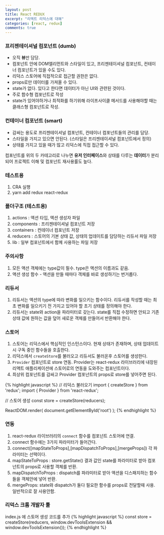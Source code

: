 ```yaml
---
layout: post
title: React REDUX 
excerpt: "리액트 리덕스에 대해"
categories: [react, redux]
comments: true
---
```


### 프리젠테이셔널 컴포넌트 (dumb)
- 오직 **뷰**만 담당.
- 컴포넌트 안에 DOM엘리먼트와 스타일이 있고, 프리젠테이셔널 컴포넌트, 컨테이너 컴포넌트가 있을 수도 있다.
- 리덕스 스토어에 직접적으로 접근할 권한은 없다.
- props로만 데이터를 가져올 수 있다.
- state가 없다. 있다고 한다면 데이터가 아닌 UI와 관련된 것이다.
- 주로 함수형 컴포넌트로 작성
- state가 있어야하거나 최적화를 하기위해 라이프사이클 메서드를 사용해야할 때는 클래스형 컴포넌트로 작성.

### 컨테이너 컴포넌트 (smart)
- 감싸는 용도로 프리젠테이셔널 컴포넌트, 컨테이너 컴포넌트들의 관리를 담당.
- 스타일을 가지고 있으면 안된다. (스타일은 프리젠테이셔널 컴포넌트에서 정의)
- 상태를 가지고 있을 때가 많고 리덕스에 직접 접근할 수 있다.

컴포넌트를 위의 두 카테고리로 나누면 **유저 인터페이스**와 상태를 다루는 **데이터**가 분리되어 프로젝트 이해 및 컴포넌트 재사용률도 높다.

### 테스트용
1. CRA 실행
2. yarn add redux react-redux

### 폴더구조 (테스트용)
1. actions : 액션 타입, 액션 생성자 파일
2. components : 프리젠테이셔널 컴포넌트 저장
3. containers : 컨테이너 컴포넌트 저장
4. reducers : 스토어의 기본 상태 값, 상태의 업데이트를 담당하는 리듀서 파일 저장
5. lib : 일부 컴포넌트에서 함께 사용하는 파일 저장

### 주의사항
1. 모든 액션 객체에는 type값이 필수. type은 액션의 이름과도 같음.
2. 액션 생성 함수 - 액션을 만들 때마다 객체를 바로 생성하기는 번거롭다. 

### 리듀서
1. 리듀서는 액션의 type에 따라 변화를 일으키는 함수이다. 리듀서를 작성할 때는 최초 변화를 일으키기 전 가지고 있어야 할 초기 상태를 정의해야 한다.
2. 리듀서는 state와 action을 파라미터로 갖는다. state를 직접 수정하면 안되고 기존 상태 값에 원하는 값을 덮어 새로운 객체를 만들어서 반환해야 한다.

### 스토어
1. 스토어는 리덕스에서 핵심적인 인스턴스이다. 현재 상태가 존재하며, 상태 업데이트시 구독 중인 함수들을 호출한다.
2. 리덕스에서 `createStore`를 불러오고 리듀서도 불러온후 스토어를 생성한다. 
3. `Provider` 컴포넌트로 store 연동. Provider는 react-redux 라이브러리에 내장된 리액트 애플리케이션에 스토어로의 연동을 도와주는 컴포넌트이다.
4. 최상위 컴포넌트를 감싸고 Provider 컴포넌트의 props로 store를 넣어주면 된다.

{% highlight javascript %}
// 리덕스 불러오기
import { createStore } from 'redux';
import { Provider } from 'react-redux';

// 스토어 생성
const store = createStore(reducers);

ReactDOM.render(
  <Provider store={store}>
    <App />
  </Provider>
  document.getElementById('root')
);
{% endhighlight %}

### 연동
1. react-redux 라이브러리의 `connect` 함수를 컴포넌트 스토어에 연결.
2. connect 함수에는 3가지 파라미터가 들어간다.
3. connect([mapStateToProps],[mapDispatchToProps],[mergeProps]) 각 파라미터는 선택이다.
4. mapStateToProps : store.getState() 결과 값인 state를 파라미터로 받아 컴포넌트의 props로 사용할 객체를 반환.
5. mapDispatchToProps : dispatch를 파라미터로 받아 액션을 디스패치하는 함수들을 객체안에 넣어 반환.
6. mergeProps: state와 dispatch가 둘다 필요한 함수를 props로 전달할때 사용. 일반적으로 잘 사용안함.

### 리덕스 크롬 개발자 툴
index.js 에 스토어 생성 코드를 추가
{% highlight javascript %}
const store = createStore(reducers, window.devToolsExtension && window.devToolsExtension());
{% endhighlight %}